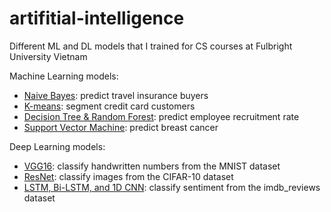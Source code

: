 # artifitial-intelligence
Different ML and DL models that I trained for CS courses at Fulbright University Vietnam

Machine Learning models:
- [Naive Bayes](Naive%20Bayes%20Classification.ipynb): predict travel insurance buyers
- [K-means](K-means%20Clustering.ipynb): segment credit card customers
- [Decision Tree & Random Forest](Descision%20Tree%20%26%20Random%20Forest.ipynb): predict employee recruitment rate
- [Support Vector Machine](Support%20Vector%20Machine.ipynb): predict breast cancer

Deep Learning models:
- [VGG16](VGG16.ipynb): classify handwritten numbers from the MNIST dataset
- [ResNet](ResNet50v2.ipynb): classify images from the CIFAR-10 dataset
- [LSTM, Bi-LSTM, and 1D CNN](Recurrent%20Neural%20Networks.ipynb): classify sentiment from the imdb_reviews dataset
